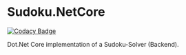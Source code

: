 # Sudoku.NetCore
[![Codacy Badge](https://api.codacy.com/project/badge/Grade/86dddad09fb64a2cb6bf1a5fea3f8a70)](https://app.codacy.com/app/diogenes25/Sudoku.NetCore?utm_source=github.com&utm_medium=referral&utm_content=diogenes25/Sudoku.NetCore&utm_campaign=Badge_Grade_Settings)

Dot.Net Core implementation of a Sudoku-Solver (Backend).
